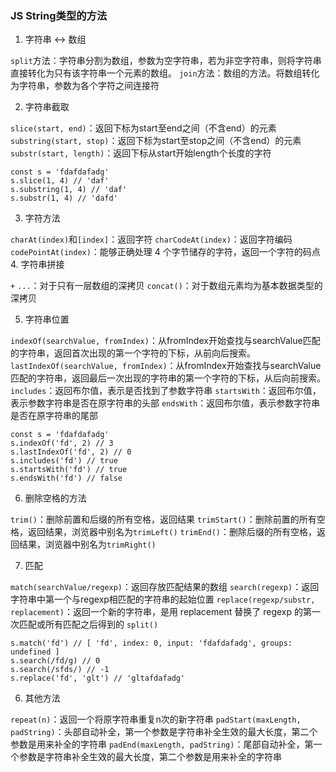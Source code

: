 ### JS String类型的方法
1. 字符串 <-> 数组
> 
  `split`方法：字符串分割为数组，参数为空字符串，若为非空字符串，则将字符串直接转化为只有该字符串一个元素的数组。
  `join`方法：数组的方法。将数组转化为字符串，参数为各个字符之间连接符

2. 字符串截取
>
  `slice(start, end)`：返回下标为start至end之间（不含end）的元素
  `substring(start, stop)`：返回下标为start至stop之间（不含end）的元素
  `substr(start, length)`：返回下标从start开始length个长度的字符
  ```
  const s = 'fdafdafadg'
  s.slice(1, 4) // 'daf'
  s.substring(1, 4) // 'daf'
  s.substr(1, 4) // 'dafd'
  ```

3. 字符方法
> 
  `charAt(index)`和`[index]`：返回字符
  `charCodeAt(index)`：返回字符编码
  `codePointAt(index)`：能够正确处理 4 个字节储存的字符，返回一个字符的码点
4. 字符串拼接
> 
  `+`
  `...`：对于只有一层数组的深拷贝
  `concat()`：对于数组元素均为基本数据类型的深拷贝

5. 字符串位置
> 
  `indexOf(searchValue, fromIndex)`：从fromIndex开始查找与searchValue匹配的字符串，返回首次出现的第一个字符的下标，从前向后搜索。
  `lastIndexOf(searchValue, fromIndex)`：从fromIndex开始查找与searchValue匹配的字符串，返回最后一次出现的字符串的第一个字符的下标，从后向前搜索。
  `includes`：返回布尔值，表示是否找到了参数字符串
  `startsWith`：返回布尔值，表示参数字符串是否在原字符串的头部
  `endsWith`：返回布尔值，表示参数字符串是否在原字符串的尾部
  ```
  const s = 'fdafdafadg'
  s.indexOf('fd', 2) // 3
  s.lastIndexOf('fd', 2) // 0
  s.includes('fd') // true
  s.startsWith('fd') // true
  s.endsWith('fd') // false
  ```

6. 删除空格的方法
>
  `trim()`：删除前置和后缀的所有空格，返回结果
  `trimStart()`：删除前置的所有空格，返回结果，浏览器中别名为`trimLeft()`
  `trimEnd()`：删除后缀的所有空格，返回结果，浏览器中别名为`trimRight()`

7. 匹配
>
  `match(searchValue/regexp)`：返回存放匹配结果的数组
  `search(regexp)`：返回字符串中第一个与regexp相匹配的字符串的起始位置
  `replace(regexp/substr, replacement)`：返回一个新的字符串，是用 replacement 替换了 regexp 的第一次匹配或所有匹配之后得到的
  `split()`
  ```
  s.match('fd') // [ 'fd', index: 0, input: 'fdafdafadg', groups: undefined ]
  s.search(/fd/g) // 0
  s.search(/sfds/) // -1
  s.replace('fd', 'glt') // 'gltafdafadg'
  ```
6. 其他方法
> 
  `repeat(n)`：返回一个将原字符串重复n次的新字符串
  `padStart(maxLength, padString)`：头部自动补全，第一个参数是字符串补全生效的最大长度，第二个参数是用来补全的字符串
  `padEnd(maxLength, padString)`：尾部自动补全，第一个参数是字符串补全生效的最大长度，第二个参数是用来补全的字符串